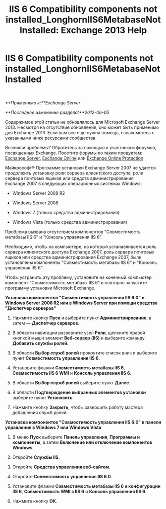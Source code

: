 ﻿---
title: 'IIS 6 Compatibility components not installed_LonghornIIS6MetabaseNotInstalled: Exchange 2013 Help'
TOCTitle: IIS 6 Compatibility components not installed_LonghornIIS6MetabaseNotInstalled
ms:assetid: 0bd52987-d3cc-496c-ac8c-d35591405195
ms:mtpsurl: https://technet.microsoft.com/ru-ru/library/ms.exch.setupreadiness.longhorniis6metabasenotinstalled(v=EXCHG.150)
ms:contentKeyID: 50487461
ms.date: 04/30/2018
mtps_version: v=EXCHG.150
ms.translationtype: HT
---

# IIS 6 Compatibility components not installed\_LonghornIIS6MetabaseNotInstalled

 

_**Применимо к:**Exchange Server_

_**Последнее изменение раздела:**2012-06-05_

Содержимое этой статьи не обновлялось для Microsoft Exchange Server 2013. Несмотря на отсутствие обновления, оно может быть применимо для Exchange 2013. Если вам все еще нужна помощь, ознакомьтесь с указанными ниже ресурсами сообщества.

Возникли проблемы? Обратитесь за помощью к участникам форумов, посвященных Exchange. Посетите форумы по таким продуктам: [Exchange Server](https://go.microsoft.com/fwlink/p/?linkid=60612), [Exchange Online](https://go.microsoft.com/fwlink/p/?linkid=267542) или [Exchange Online Protection](https://go.microsoft.com/fwlink/p/?linkid=285351).

Майкрософт® Программе установки Exchange Server 2007 не удается продолжить установку роли сервера клиентского доступа, роли сервера почтовых ящиков или средств администрирования Exchange 2007 в следующих операционных системах Windows:

  - Windows Server 2008 R2

  - Windows Server 2008

  - Windows 7 (только средства администрирования)

  - Windows Vista (только средства администрирования)

Проблема вызвана отсутствием компонентов "Совместимость метабазы IIS 6" и "Консоль управления IIS 6".

Необходимо, чтобы на компьютере, на который устанавливается роль сервера клиентского доступа Exchange 2007, роль сервера почтовых ящиков или средства администрирования Exchange 2007, были установлены компоненты "Совместимость метабазы IIS 6" и "Консоль управления IIS 6".

Чтобы устранить эту проблему, установите на конечный компьютер компонент "Совместимость метабазы IIS 6" и повторно запустите программу установки Microsoft Exchange.

**Установка компонентов "Совместимость управления IIS 6.0" в Windows Server 2008 R2 или в Windows Server при помощи средства "Диспетчер серверов"**

1.  Нажмите кнопку **Пуск** и выберите пункт **Администрирование**, а затем — **Диспетчер серверов**.

2.  В области навигации разверните узел **Роли**, щелкните правой кнопкой мыши элемент **Веб-сервер (IIS)** и выберите команду **Добавить службы ролей**.

3.  В области **Выбор служб ролей** прокрутите список вниз и выберите пункт **Совместимость управления IIS 6**.

4.  Установите флажки **Совместимость метабазы IIS 6**, **Совместимость IIS 6 WMI** и **Консоль управления IIS 6**.

5.  В области **Выбор служб ролей** выберите пункт **Далее**.

6.  В области **Подтверждение выбранных элементов установки** выберите пункт **Установить**.

7.  Нажмите кнопку **Закрыть**, чтобы завершить работу мастера добавления служб ролей.

**Установка компонентов "Совместимость управления IIS 6.0" в панели управления в Windows 7 или Windows Vista**

1.  В меню **Пуск** выберите **Панель управления**, **Программы и компоненты**, а затем **Включение или отключение компонентов Windows**.

2.  Откройте **Службы IIS**.

3.  Откройте **Средства управления веб-сайтом**.

4.  Откройте **Совместимость управления IIS 6.0**.

5.  Установите флажки **Совместимость метабазы IIS 6 и конфигурации IIS 6**, **Совместимость WMI в IIS 6** и **Консоль управления IIS 6**.

6.  Нажмите кнопку **ОК**.

